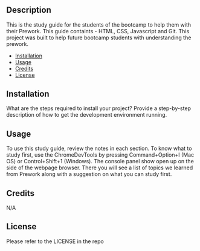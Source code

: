 # <Prework-study-guide-webpage>

## Description

This is the study guide for the students of the bootcamp to help them with their Prework. This guide containts - HTML, CSS, Javascript and Git. This project was built to help future bootcamp students with understanding the prework.


- [Installation](#installation)
- [Usage](#usage)
- [Credits](#credits)
- [License](#license)

## Installation

What are the steps required to install your project? Provide a step-by-step description of how to get the development environment running.

## Usage

To use this study guide, review the notes in each section. 
To know what to study first, use the ChromeDevTools by pressing Command+Option+I (Mac OS) or Control+Shift+1 (Windows). The console panel show open up on the side of the webpage browser. There you will see a list of topics we learned from Prework along with a suggestion on what you can study first.

## Credits

N/A

## License

Please refer to the LICENSE in the repo

